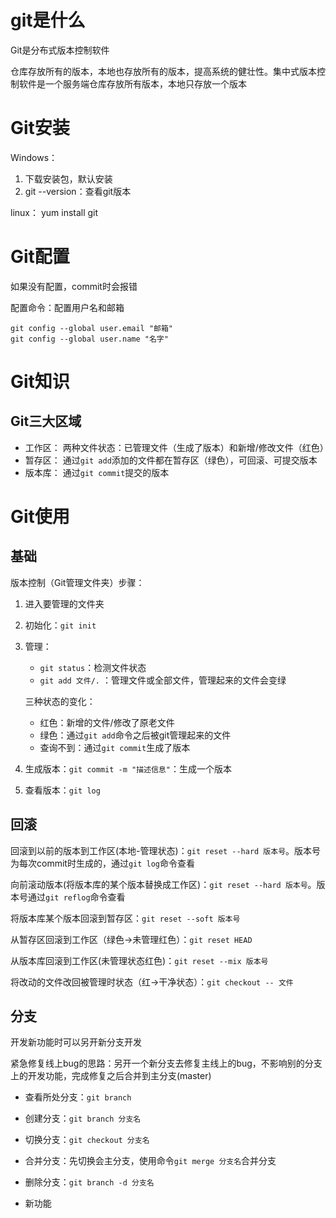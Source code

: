# git是什么
Git是分布式版本控制软件

仓库存放所有的版本，本地也存放所有的版本，提高系统的健壮性。集中式版本控制软件是一个服务端仓库存放所有版本，本地只存放一个版本


# Git安装

Windows：
1. 下载安装包，默认安装
2. git --version：查看git版本

linux：
yum install git

# Git配置
如果没有配置，commit时会报错

配置命令：配置用户名和邮箱
```git
git config --global user.email "邮箱"
git config --global user.name "名字"
```

# Git知识
## Git三大区域
+ 工作区：
    两种文件状态：已管理文件（生成了版本）和新增/修改文件（红色）
+ 暂存区：
    通过`git add`添加的文件都在暂存区（绿色），可回滚、可提交版本
+ 版本库：
    通过`git commit`提交的版本

# Git使用
## 基础
版本控制（Git管理文件夹）步骤：
1. 进入要管理的文件夹
2. 初始化：`git init`
3. 管理：
    + `git status`：检测文件状态
    + `git add 文件/.` ：管理文件或全部文件，管理起来的文件会变绿
    
    三种状态的变化：
    + 红色：新增的文件/修改了原老文件
    + 绿色：通过`git add`命令之后被git管理起来的文件
    + 查询不到：通过`git commit`生成了版本
4. 生成版本：`git commit -m "描述信息"`：生成一个版本
5. 查看版本：`git log`

## 回滚
回滚到以前的版本到工作区(本地-管理状态)：`git reset --hard 版本号`。版本号为每次commit时生成的，通过`git log`命令查看

向前滚动版本(将版本库的某个版本替换成工作区)：`git reset --hard 版本号`。版本号通过`git reflog`命令查看

将版本库某个版本回滚到暂存区：`git reset --soft 版本号`

从暂存区回滚到工作区（绿色→未管理红色）：`git reset HEAD`

从版本库回滚到工作区(未管理状态红色)：`git reset --mix 版本号`

将改动的文件改回被管理时状态（红→干净状态）：`git checkout -- 文件`

## 分支

开发新功能时可以另开新分支开发

紧急修复线上bug的思路：另开一个新分支去修复主线上的bug，不影响别的分支上的开发功能，完成修复之后合并到主分支(master)

+ 查看所处分支：`git branch`
+ 创建分支：`git branch 分支名`
+ 切换分支：`git checkout 分支名`
+ 合并分支：先切换会主分支，使用命令`git merge 分支名`合并分支
+ 删除分支：`git branch -d 分支名`

+ 新功能